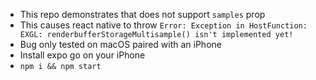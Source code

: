 - This repo demonstrates that <MeshPortalMaterial /> does not support `samples` prop
- This causes react native to throw `Error: Exception in HostFunction: EXGL: renderbufferStorageMultisample() isn't implemented yet!`
- Bug only tested on macOS paired with an iPhone
- Install expo go on your iPhone
- `npm i && npm start`
